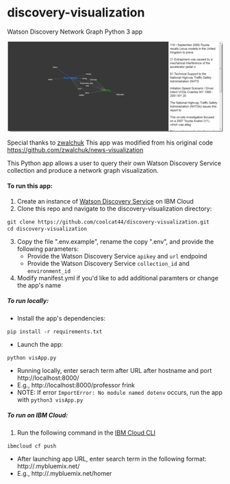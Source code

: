 # discovery-visualization
Watson Discovery Network Graph Python 3 app

![sample-visualization](sample-visualization.png)

Special thanks to [zwalchuk](https://github.com/zwalchuk)
This app was modified from his original code https://github.com/zwalchuk/news-visualization

This Python app allows a user to query their own Watson Discovery Service collection and produce a network graph visualization.

#### To run this app:
1. Create an instance of [Watson Discovery Service](https://console.bluemix.net/catalog/services/discovery) on IBM Cloud
2. Clone this repo and navigate to the discovery-visualization directory:
```
git clone https://github.com/coolcat44/discovery-visualization.git
cd discovery-visualization
```
3. Copy the file ".env.example", rename the copy ".env", and provide the following parameters:
    * Provide the Watson Discovery Service `apikey` and `url` endpoind
    * Provide the Watson Discovery Service `collection_id` and `environment_id`
4. Modify manifest.yml if you'd like to add additional paramters or change the app's name

##### To run locally:
- Install the app's dependencies:
```
pip install -r requirements.txt
```
- Launch the app:
```
python visApp.py
```
- Running locally, enter serach term after URL after hostname and port
http://localhost:8000/<search term>
- E.g.,
http://localhost:8000/professor frink
- NOTE: If error `ImportError: No module named dotenv` occurs, run the app with
`python3 visApp.py`

##### To run on IBM Cloud:
1. Run the following command in the [IBM Cloud CLI](https://console.bluemix.net/docs/cli/reference/bluemix_cli/download_cli.html#download_install)
```
ibmcloud cf push
```
- After launching app URL, enter search term in the following format:
http://<app name>.mybluemix.net/<search term>
- E.g.,
http://<app name>.mybluemix.net/homer

